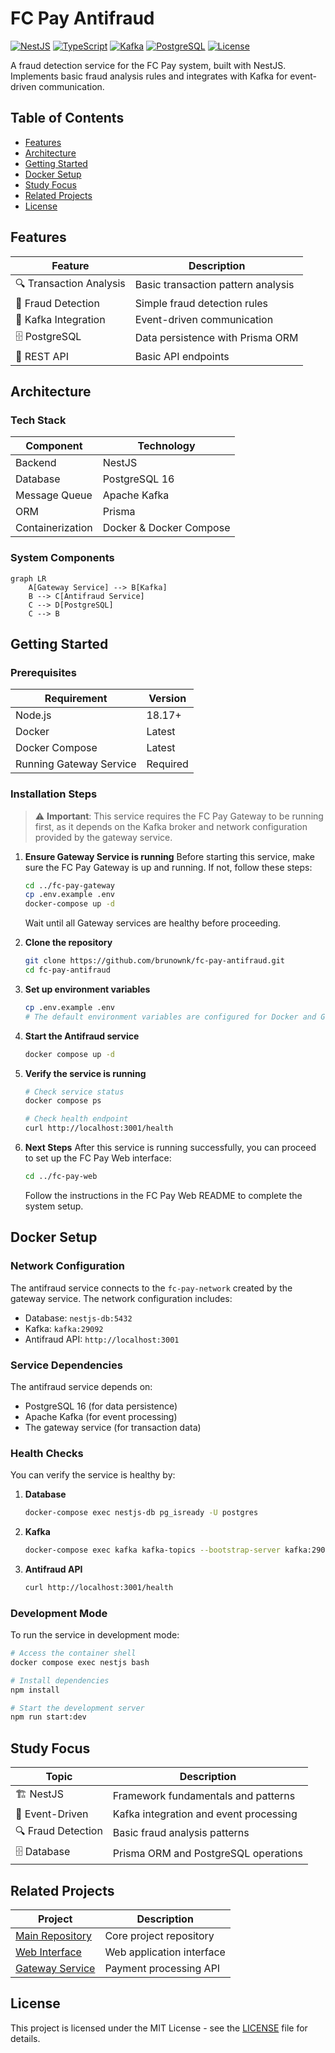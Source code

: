 # FC Pay Antifraud

[![NestJS](https://img.shields.io/badge/NestJS-10.0.0-red.svg)](https://nestjs.com) [![TypeScript](https://img.shields.io/badge/TypeScript-5.3.3-blue.svg)](https://www.typescriptlang.org) [![Kafka](https://img.shields.io/badge/Kafka-3.5.1-orange.svg)](https://kafka.apache.org) [![PostgreSQL](https://img.shields.io/badge/PostgreSQL-16-blue.svg)](https://www.postgresql.org) [![License](https://img.shields.io/badge/License-MIT-green.svg)](https://opensource.org/licenses/MIT)

A fraud detection service for the FC Pay system, built with NestJS. Implements basic fraud analysis rules and integrates with Kafka for event-driven communication.

## Table of Contents

- [Features](#features)
- [Architecture](#architecture)
- [Getting Started](#getting-started)
- [Docker Setup](#docker-setup)
- [Study Focus](#study-focus)
- [Related Projects](#related-projects)
- [License](#license)

## Features

| Feature | Description |
|---------|-------------|
| 🔍 Transaction Analysis | Basic transaction pattern analysis |
| 🚨 Fraud Detection | Simple fraud detection rules |
| 📨 Kafka Integration | Event-driven communication |
| 🗄️ PostgreSQL | Data persistence with Prisma ORM |
| 🔄 REST API | Basic API endpoints |

## Architecture

### Tech Stack

| Component | Technology |
|-----------|------------|
| Backend | NestJS |
| Database | PostgreSQL 16 |
| Message Queue | Apache Kafka |
| ORM | Prisma |
| Containerization | Docker & Docker Compose |

### System Components

```mermaid
graph LR
    A[Gateway Service] --> B[Kafka]
    B --> C[Antifraud Service]
    C --> D[PostgreSQL]
    C --> B
```

## Getting Started

### Prerequisites

| Requirement | Version |
|-------------|---------|
| Node.js | 18.17+ |
| Docker | Latest |
| Docker Compose | Latest |
| Running Gateway Service | Required |

### Installation Steps

> ⚠️ **Important**: This service requires the FC Pay Gateway to be running first, as it depends on the Kafka broker and network configuration provided by the gateway service.

1. **Ensure Gateway Service is running**
   Before starting this service, make sure the FC Pay Gateway is up and running. If not, follow these steps:
   ```bash
   cd ../fc-pay-gateway
   cp .env.example .env
   docker-compose up -d
   ```
   Wait until all Gateway services are healthy before proceeding.

2. **Clone the repository**
   ```bash
   git clone https://github.com/brunownk/fc-pay-antifraud.git
   cd fc-pay-antifraud
   ```

3. **Set up environment variables**
   ```bash
   cp .env.example .env
   # The default environment variables are configured for Docker and Gateway integration
   ```

4. **Start the Antifraud service**
   ```bash
   docker compose up -d
   ```

5. **Verify the service is running**
   ```bash
   # Check service status
   docker compose ps

   # Check health endpoint
   curl http://localhost:3001/health
   ```

6. **Next Steps**
   After this service is running successfully, you can proceed to set up the FC Pay Web interface:
   ```bash
   cd ../fc-pay-web
   ```
   Follow the instructions in the FC Pay Web README to complete the system setup.

## Docker Setup

### Network Configuration

The antifraud service connects to the `fc-pay-network` created by the gateway service. The network configuration includes:

- Database: `nestjs-db:5432`
- Kafka: `kafka:29092`
- Antifraud API: `http://localhost:3001`

### Service Dependencies

The antifraud service depends on:
- PostgreSQL 16 (for data persistence)
- Apache Kafka (for event processing)
- The gateway service (for transaction data)

### Health Checks

You can verify the service is healthy by:

1. **Database**
   ```bash
   docker-compose exec nestjs-db pg_isready -U postgres
   ```

2. **Kafka**
   ```bash
   docker-compose exec kafka kafka-topics --bootstrap-server kafka:29092 --list
   ```

3. **Antifraud API**
   ```bash
   curl http://localhost:3001/health
   ```

### Development Mode

To run the service in development mode:

```bash
# Access the container shell
docker compose exec nestjs bash

# Install dependencies
npm install

# Start the development server
npm run start:dev
```

## Study Focus

| Topic | Description |
|-------|-------------|
| 🏗️ NestJS | Framework fundamentals and patterns |
| 📨 Event-Driven | Kafka integration and event processing |
| 🔍 Fraud Detection | Basic fraud analysis patterns |
| 🗄️ Database | Prisma ORM and PostgreSQL operations |

## Related Projects

| Project | Description |
|---------|-------------|
| [Main Repository](https://github.com/brunownk/fc-pay) | Core project repository |
| [Web Interface](https://github.com/brunownk/fc-pay-web) | Web application interface |
| [Gateway Service](https://github.com/brunownk/fc-pay-gateway) | Payment processing API |

## License

This project is licensed under the MIT License - see the [LICENSE](LICENSE) file for details.
